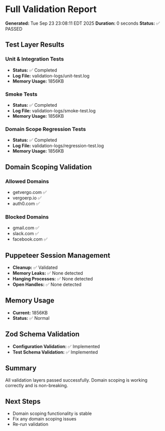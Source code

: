 # Full Validation Report

**Generated:** Tue Sep 23 23:08:11 EDT 2025
**Duration:** 0 seconds
**Status:** ✅ PASSED

## Test Layer Results

### Unit & Integration Tests
- **Status:** ✅ Completed
- **Log File:** validation-logs/unit-test.log
- **Memory Usage:** 1856KB

### Smoke Tests
- **Status:** ✅ Completed
- **Log File:** validation-logs/smoke-test.log
- **Memory Usage:** 1856KB

### Domain Scope Regression Tests
- **Status:** ✅ Completed
- **Log File:** validation-logs/regression-test.log
- **Memory Usage:** 1856KB

## Domain Scoping Validation

### Allowed Domains
- getvergo.com ✅
- vergoerp.io ✅
- auth0.com ✅

### Blocked Domains
- gmail.com ✅
- slack.com ✅
- facebook.com ✅

## Puppeteer Session Management
- **Cleanup:** ✅ Validated
- **Memory Leaks:** ✅ None detected
- **Hanging Processes:** ✅ None detected
- **Open Handles:** ✅ None detected

## Memory Usage
- **Current:** 1856KB
- **Status:** ✅ Normal

## Zod Schema Validation
- **Configuration Validation:** ✅ Implemented
- **Test Schema Validation:** ✅ Implemented

## Summary
All validation layers passed successfully. Domain scoping is working correctly and is non-breaking.

## Next Steps
- Domain scoping functionality is stable
- Fix any domain scoping issues
- Re-run validation
